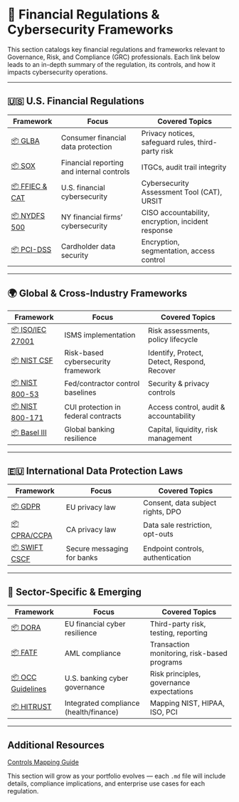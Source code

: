 # 🏦 Financial Regulations & Cybersecurity Frameworks

This section catalogs key financial regulations and frameworks relevant to Governance, Risk, and Compliance (GRC) professionals. Each link below leads to an in-depth summary of the regulation, its controls, and how it impacts cybersecurity operations.

---

## 🇺🇸 U.S. Financial Regulations

| Framework | Focus | Covered Topics |
|----------|-------|----------------|
| [📦 GLBA](GLBA.md) | Consumer financial data protection | Privacy notices, safeguard rules, third-party risk |
| [📦 SOX](SOX.md) | Financial reporting and internal controls | ITGCs, audit trail integrity |
| [📦 FFIEC & CAT](FFIEC.md) | U.S. financial cybersecurity | Cybersecurity Assessment Tool (CAT), URSIT |
| [📦 NYDFS 500](NYDFS_500.md) | NY financial firms’ cybersecurity | CISO accountability, encryption, incident response |
| [📦 PCI-DSS](PCI_DSS.md) | Cardholder data security | Encryption, segmentation, access control |

---

## 🌍 Global & Cross-Industry Frameworks

| Framework | Focus | Covered Topics |
|----------|-------|----------------|
| [📦 ISO/IEC 27001](ISO_27001.md) | ISMS implementation | Risk assessments, policy lifecycle |
| [📦 NIST CSF](NIST_CSF.md) | Risk-based cybersecurity framework | Identify, Protect, Detect, Respond, Recover |
| [📦 NIST 800-53](NIST_800_53.md) | Fed/contractor control baselines | Security & privacy controls |
| [📦 NIST 800-171](NIST_800_171.md) | CUI protection in federal contracts | Access control, audit & accountability |
| [📦 Basel III](Basel_III.md) | Global banking resilience | Capital, liquidity, risk management |

---

## 🇪🇺 International Data Protection Laws

| Framework | Focus | Covered Topics |
|----------|-------|----------------|
| [📦 GDPR](GDPR.md) | EU privacy law | Consent, data subject rights, DPO |
| [📦 CPRA/CCPA](CPRA.md) | CA privacy law | Data sale restriction, opt-outs |
| [📦 SWIFT CSCF](SWIFT.md) | Secure messaging for banks | Endpoint controls, authentication |

---

## 🧩 Sector-Specific & Emerging

| Framework | Focus | Covered Topics |
|----------|-------|----------------|
| [📦 DORA](DORA.md) | EU financial cyber resilience | Third-party risk, testing, reporting |
| [📦 FATF](FATF.md) | AML compliance | Transaction monitoring, risk-based programs |
| [📦 OCC Guidelines](OCC.md) | U.S. banking cyber governance | Risk principles, governance expectations |
| [📦 HITRUST](HITRUST.md) | Integrated compliance (health/finance) | Mapping NIST, HIPAA, ISO, PCI |

---

## Additional Resources

[Controls Mapping Guide](docs/Controls_Mapping_Guide.md)

This section will grow as your portfolio evolves — each `.md` file will include details, compliance implications, and enterprise use cases for each regulation.

